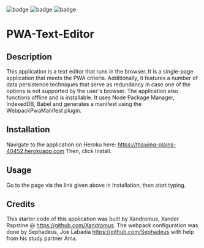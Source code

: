 ![badge](https://img.shields.io/badge/javascript-65.2%25-yellow) ![badge](https://img.shields.io/badge/CSS-25.2%25-blue) ![badge](https://img.shields.io/badge/HTML-9.6%25-orange)

# PWA-Text-Editor

## Description

This application is a text editor that runs in the browser. It is a single-page application that meets the PWA criteria. Additionally, it features a number of data persistence techniques that serve as redundancy in case one of the options is not supported by the user's browser. The application also functions offline and is installable. It uses Node Package Manager, IndexedDB, Babel and generates a manifest using the WebpackPwaManifest plugin.

## Installation

Navigate to the application on Heroku here: https://thawing-plains-40452.herokuapp.com
Then, click Install.



## Usage

Go to the page via the link given above in Installation, then start typing.

## Credits

This starter code of this application was built by Xandromus, Xander Rapstine @ https://github.com/Xandromus. The webpack configuration was done by Sephadeus, Joe Labadia https://github.com/Sephadeus with help from his study partner Ama.
